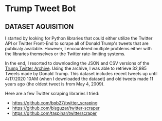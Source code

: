 # **Trump Tweet Bot**
 
## **DATASET AQUISITION**
I started by looking for Python libraries that could either utilize the Twitter API or Twitter Front-End to scrape all of Donald Trump's tweets that are publicaly available. However, I encountered multiple problems either with the libraries themselves or the Twitter rate-limiting systems.

In the end, I resorted to downloading the JSON and CSV versions of the [Trump Twitter Archive](http://www.trumptwitterarchive.com/archive). Using the archive, I was able to retrieve 32,985 Tweets made by Donald Trump. This dataset includes recent tweets up until 4/17/2020 10AM (when I downloaded the dataset) and old tweets made 11 years ago (the oldest tweet is from May 4, 2009).

Here are a few Twitter scraping libraries I tried:
- https://github.com/bpb27/twitter_scraping
- https://github.com/bisguzar/twitter-scraper
- https://github.com/taspinar/twitterscraper